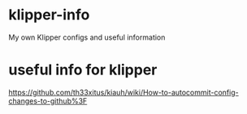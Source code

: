 # klipper-info
My own Klipper configs and useful information

# useful info for klipper
https://github.com/th33xitus/kiauh/wiki/How-to-autocommit-config-changes-to-github%3F
